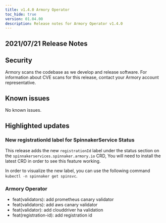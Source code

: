 ```yaml
---
title: v1.4.0 Armory Operator
toc_hide: true
version: 01.04.00
description: Release notes for Armory Operator v1.4.0
---
```


## 2021/07/21 Release Notes

## Security

Armory scans the codebase as we develop and release software. For information about CVE scans for this release, contact your Armory account representative.

## Known issues
No known issues.

## Highlighted updates

### New registrationId label for SpinnakerService Status
This release adds the new `registrationId` label under the status section on the `spinnakerservices.spinnaker.armory.io` CRD, You will need to install the latest CRD in order to see this feature working.

In order to visualize the new label, you can use the following command `kubectl -n spinnaker get spinsvc`.

### Armory Operator

* feat(validators): add prometheus canary validator
* feat(validators): add aws canary validator
* feat(validator): add clouddriver ha validation
* feat(registration-id): add registration id
